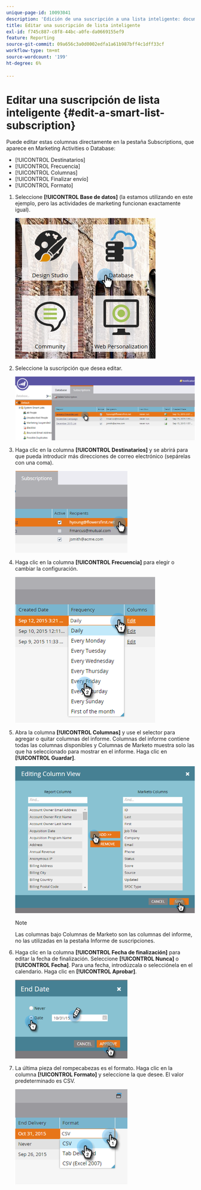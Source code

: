 ```yaml
---
unique-page-id: 10093041
description: 'Edición de una suscripción a una lista inteligente: documentos de Marketo, documentación del producto'
title: Editar una suscripción de lista inteligente
exl-id: f745c887-c8f8-44bc-a0fe-da0669155ef9
feature: Reporting
source-git-commit: 09a656c3a0d0002edfa1a61b987bff4c1dff33cf
workflow-type: tm+mt
source-wordcount: '199'
ht-degree: 6%

---
```


# Editar una suscripción de lista inteligente {#edit-a-smart-list-subscription}

Puede editar estas columnas directamente en la pestaña Subscriptions, que aparece en Marketing Activities o Database:

* [!UICONTROL Destinatarios]
* [!UICONTROL Frecuencia]
* [!UICONTROL Columnas]
* [!UICONTROL Finalizar envío]
* [!UICONTROL Formato]

1. Seleccione **[!UICONTROL Base de datos]** (la estamos utilizando en este ejemplo, pero las actividades de marketing funcionan exactamente igual).

   ![](assets/db-1.png)

1. Seleccione la suscripción que desea editar.

   ![](assets/two.png)

1. Haga clic en la columna **[!UICONTROL Destinatarios]** y se abrirá para que pueda introducir más direcciones de correo electrónico (sepárelas con una coma).

   ![](assets/image2015-9-14-13-3a44-3a14.png)

1. Haga clic en la columna **[!UICONTROL Frecuencia]** para elegir o cambiar la configuración.

   ![](assets/image2015-9-14-10-3a30-3a37.png)

1. Abra la columna **[!UICONTROL Columnas]** y use el selector para agregar o quitar columnas del informe. Columnas del informe contiene todas las columnas disponibles y Columnas de Marketo muestra solo las que ha seleccionado para mostrar en el informe. Haga clic en **[!UICONTROL Guardar]**.

   ![](assets/image2015-9-14-10-3a59-3a6.png)

   >[!NOTE]
   >
   >Las columnas bajo Columnas de Marketo son las columnas del informe, no las utilizadas en la pestaña Informe de suscripciones.

1. Haga clic en la columna **[!UICONTROL Fecha de finalización]** para editar la fecha de finalización. Seleccione **[!UICONTROL Nunca]** o **[!UICONTROL Fecha]**. Para una fecha, introdúzcala o selecciónela en el calendario. Haga clic en **[!UICONTROL Aprobar]**.

   ![](assets/image2015-9-14-11-3a6-3a38.png)

1. La última pieza del rompecabezas es el formato. Haga clic en la columna **[!UICONTROL Formato]** y seleccione la que desee. El valor predeterminado es CSV.

   ![](assets/image2015-9-14-11-3a11-3a41.png)
